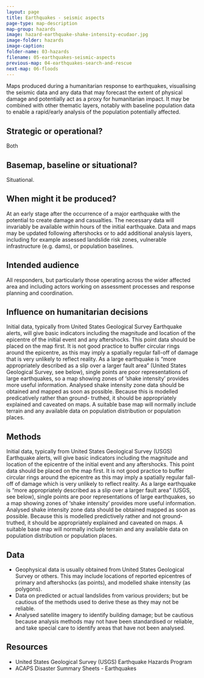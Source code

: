 ```yaml
---
layout: page
title: Earthquakes - seismic aspects
page-type: map-description
map-group: hazards
image: hazard-earthquake-shake-intensity-ecudaor.jpg
image-folder: hazards
image-caption: 
folder-name: 03-hazards
filename: 05-earthquakes-seismic-aspects
previous-map: 04-earthquakes-search-and-rescue
next-map: 06-floods
---
```


Maps produced during a humanitarian response to earthquakes, visualising the seismic data and any data that may forecast the extent of physical damage and potentially act as a proxy for humanitarian impact. It may be combined with other thematic layers, notably with baseline population data to enable a rapid/early analysis of the population potentially affected.

## Strategic or operational?

Both

## Basemap, baseline or situational?

Situational.

## When might it be produced?

At an early stage after the occurrence of a major earthquake with the potential to create damage and casualties. The necessary data will invariably be available within hours of the initial earthquake. Data and maps may be updated following aftershocks or to add additional analysis layers, including for example assessed landslide risk zones, vulnerable infrastructure \(e.g. dams\), or population baselines.

## Intended audience

All responders, but particularly those operating across the wider affected area and including actors working on assessment processes and response planning and coordination.

## Influence on humanitarian decisions

Initial data, typically from United States Geological Survey Earthquake alerts, will give basic indicators including the magnitude and location of the epicentre of the initial event and any aftershocks. This point data should be placed on the map first. It is not good practice to buffer circular rings around the epicentre, as this may imply a spatially regular fall-off of damage that is very unlikely to reflect reality. As a large earthquake is “more appropriately described as a slip over a larger fault area” \(United States Geological Survey, see below\), single points are poor representations of large earthquakes, so a map showing zones of ‘shake intensity’ provides more useful information. Analysed shake intensity zone data should be obtained and mapped as soon as possible. Because this is modelled predicatively rather than ground- truthed, it should be appropriately explained and caveated on maps. A suitable base map will normally include terrain and any available data on population distribution or population places.

## Methods

Initial data, typically from United States Geological Survey \(USGS\) Earthquake alerts, will give basic indicators including the magnitude and location of the epicentre of the initial event and any aftershocks. This point data should be placed on the map first. It is not good practice to buffer circular rings around the epicentre as this may imply a spatially regular fall-off of damage which is very unlikely to reflect reality. As a large earthquake is “more appropriately described as a slip over a larger fault area” \(USGS, see below\), single points are poor representations of large earthquakes, so a map showing zones of ‘shake intensity’ provides more useful information. Analysed shake intensity zone data should be obtained mapped as soon as possible. Because this is modelled predictively rather and not ground-truthed, it should be appropriately explained and caveated on maps. A suitable base map will normally include terrain and any available data on population distribution or population places.

## Data

* Geophysical data is usually obtained from United States Geological Survey or others. This may include locations of reported epicentres of primary and aftershocks \(as points\), and modelled shake intensity \(as polygons\).
* Data on predicted or actual landslides from various providers; but be cautious of the methods used to derive these as they may not be reliable.
* Analysed satellite imagery to identify building damage; but be cautious because analysis methods may not have been standardised or reliable, and take special care to identify areas that have not been analysed.

## Resources

* United States Geological Survey \(USGS\) Earthquake Hazards Program
* ACAPS Disaster Summary Sheets - Earthquakes

